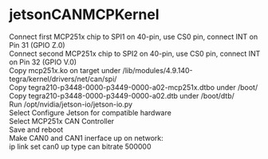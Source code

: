 # jetsonCANMCPKernel

Connect first MCP251x chip to SPI1 on 40-pin, use CS0 pin, connect INT on Pin 31 (GPIO Z.0)  
Connect second MCP251x chip to SPI2 on 40-pin, use CS0 pin, connect INT on Pin 32 (GPIO V.0)  
Copy mcp251x.ko on target under /lib/modules/4.9.140-tegra/kernel/drivers/net/can/spi/  
Copy tegra210-p3448-0000-p3449-0000-a02-mcp251x.dtbo under /boot/  
Copy tegra210-p3448-0000-p3449-0000-a02.dtb under /boot/dtb/  
Run /opt/nvidia/jetson-io/jetson-io.py  
Select Configure Jetson for compatible hardware  
Select MCP251x CAN Controller  
Save and reboot  
Make CAN0 and CAN1 inerface up on network:  
ip link set can0 up type can bitrate 500000  
